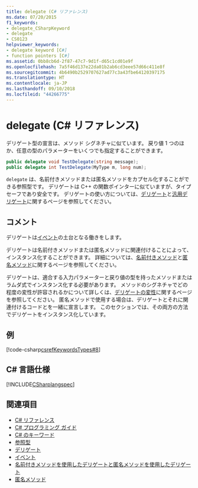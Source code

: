 ```yaml
---
title: delegate (C# リファレンス)
ms.date: 07/20/2015
f1_keywords:
- delegate_CSharpKeyword
- delegate
- CS0123
helpviewer_keywords:
- delegate keyword [C#]
- function pointers [C#]
ms.assetid: 0bb8cb6d-2f87-47c7-9d1f-d65c1cd01e9f
ms.openlocfilehash: 7a5f46d137e22da01b2ab6cd3eee57d66c411e8f
ms.sourcegitcommit: 4b6490b2529707627ad77c3a43fbe64120397175
ms.translationtype: HT
ms.contentlocale: ja-JP
ms.lasthandoff: 09/10/2018
ms.locfileid: "44266775"
---
```

# <a name="delegate-c-reference"></a>delegate (C# リファレンス)

デリゲート型の宣言は、メソッド シグネチャに似ています。 戻り値 1 つのほか、任意の型のパラメーターをいくつでも指定することができます。

```csharp
public delegate void TestDelegate(string message);
public delegate int TestDelegate(MyType m, long num);
```

`delegate` は、名前付きメソッドまたは匿名メソッドをカプセル化することができる参照型です。 デリゲートは C++ の関数ポインターに似ていますが、タイプ セーフであり安全です。 デリゲートの使い方については、[デリゲート](../../../csharp/programming-guide/delegates/index.md)と[汎用デリゲート](../../../csharp/programming-guide/generics/generic-delegates.md)に関するページを参照してください。

## <a name="remarks"></a>コメント

デリゲートは[イベント](../../../csharp/programming-guide/events/index.md)の土台となる働きをします。

デリゲートは名前付きメソッドまたは匿名メソッドに関連付けることによって、インスタンス化することができます。 詳細については、[名前付きメソッド](../../../csharp/programming-guide/delegates/delegates-with-named-vs-anonymous-methods.md)と[匿名メソッド](../../../csharp/programming-guide/statements-expressions-operators/anonymous-methods.md)に関するページを参照してください。

デリゲートは、適合する入力パラメーターと戻り値の型を持ったメソッドまたはラムダ式でインスタンス化する必要があります。 メソッドのシグネチャでどの程度の変性が許容されるかについて詳しくは、[デリゲートの変性](../../programming-guide/concepts/covariance-contravariance/using-variance-in-delegates.md)に関するページを参照してください。 匿名メソッドで使用する場合は、デリゲートとそれに関連付けるコードとを一緒に宣言します。 このセクションでは、その両方の方法でデリゲートをインスタンス化しています。

## <a name="example"></a>例

[!code-csharp[csrefKeywordsTypes#8](~/samples/snippets/csharp/VS_Snippets_VBCSharp/csrefKeywordsTypes/CS/keywordsTypes.cs#8)]

## <a name="c-language-specification"></a>C# 言語仕様

[!INCLUDE[CSharplangspec](~/includes/csharplangspec-md.md)]

## <a name="see-also"></a>関連項目

- [C# リファレンス](../../../csharp/language-reference/index.md)  
- [C# プログラミング ガイド](../../../csharp/programming-guide/index.md)  
- [C# のキーワード](../../../csharp/language-reference/keywords/index.md)  
- [参照型](../../../csharp/language-reference/keywords/reference-types.md)  
- [デリゲート](../../../csharp/programming-guide/delegates/index.md)  
- [イベント](../../../csharp/programming-guide/events/index.md)  
- [名前付きメソッドを使用したデリゲートと匿名メソッドを使用したデリゲート](../../../csharp/programming-guide/delegates/delegates-with-named-vs-anonymous-methods.md)  
- [匿名メソッド](../../../csharp/programming-guide/statements-expressions-operators/anonymous-methods.md)
